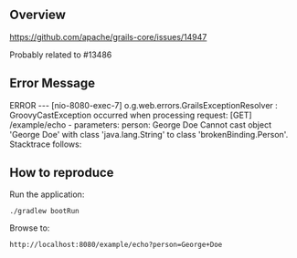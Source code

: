 Overview
---

https://github.com/apache/grails-core/issues/14947

Probably related to #13486

## Error Message

ERROR --- [nio-8080-exec-7] o.g.web.errors.GrailsExceptionResolver   : GroovyCastException occurred when processing request: [GET] /example/echo - parameters:
person: George Doe
Cannot cast object 'George Doe' with class 'java.lang.String' to class 'brokenBinding.Person'. Stacktrace follows:

## How to reproduce

Run the application:

    ./gradlew bootRun

Browse to:

    http://localhost:8080/example/echo?person=George+Doe

